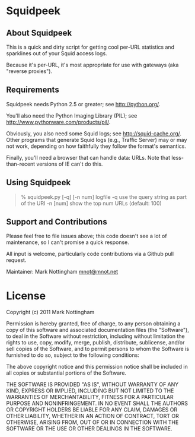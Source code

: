 
# Squidpeek

## About Squidpeek

This is a quick and dirty script for getting cool per-URL statistics and sparklines out of your Squid access logs.

Because it's per-URL, it's most appropriate for use with gateways (aka "reverse proxies").

## Requirements

Squidpeek needs Python 2.5 or greater; see <http://python.org/>. 

You'll also need the Python Imaging Library (PIL); see <http://www.pythonware.com/products/pil/>.

Obviously, you also need some Squid logs; see <http://squid-cache.org/>. Other programs that generate Squid logs (e.g., Traffic Server) may or may not work, depending on how faithfully they follow the format's semantics.

Finally, you'll need a browser that can handle data: URLs. Note that less-than-recent versions of IE can't do this.


## Using Squidpeek

> % squidpeek.py [-q] [-n num] logfile
>   -q  use the query string as part of the URI
>   -n [num] show the top num URLs (default: 100)


## Support and Contributions

Please feel free to file issues above; this code doesn't see a lot of maintenance, so I can't promise a quick response.

All input is welcome, particularly code contributions via a Github pull request. 

Maintainer: Mark Nottingham <mnot@mnot.net>


# License

Copyright (c) 2011 Mark Nottingham

Permission is hereby granted, free of charge, to any person obtaining a copy
of this software and associated documentation files (the "Software"), to deal
in the Software without restriction, including without limitation the rights
to use, copy, modify, merge, publish, distribute, sublicense, and/or sell
copies of the Software, and to permit persons to whom the Software is
furnished to do so, subject to the following conditions:

The above copyright notice and this permission notice shall be included in
all copies or substantial portions of the Software.

THE SOFTWARE IS PROVIDED "AS IS", WITHOUT WARRANTY OF ANY KIND, EXPRESS OR
IMPLIED, INCLUDING BUT NOT LIMITED TO THE WARRANTIES OF MERCHANTABILITY,
FITNESS FOR A PARTICULAR PURPOSE AND NONINFRINGEMENT. IN NO EVENT SHALL THE
AUTHORS OR COPYRIGHT HOLDERS BE LIABLE FOR ANY CLAIM, DAMAGES OR OTHER
LIABILITY, WHETHER IN AN ACTION OF CONTRACT, TORT OR OTHERWISE, ARISING FROM,
OUT OF OR IN CONNECTION WITH THE SOFTWARE OR THE USE OR OTHER DEALINGS IN
THE SOFTWARE.